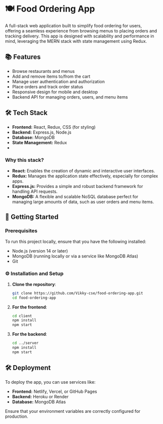 # 🍽️ Food Ordering App

A full-stack web application built to simplify food ordering for users, offering a seamless experience from browsing menus to placing orders and tracking delivery. This app is designed with scalability and performance in mind, leveraging the MERN stack with state management using Redux.

## 📚 Features

- Browse restaurants and menus
- Add and remove items to/from the cart
- Manage user authentication and authorization
- Place orders and track order status
- Responsive design for mobile and desktop
- Backend API for managing orders, users, and menu items

## 🛠 Tech Stack

- **Frontend:** React, Redux, CSS (for styling)
- **Backend:** Express.js, Node.js
- **Database:** MongoDB
- **State Management:** Redux
- 

### Why this stack?

- **React:** Enables the creation of dynamic and interactive user interfaces.
- **Redux:** Manages the application state effectively, especially for complex apps.
- **Express.js:** Provides a simple and robust backend framework for handling API requests.
- **MongoDB:** A flexible and scalable NoSQL database perfect for managing large amounts of data, such as user orders and menu items.

## 🚀 Getting Started

### Prerequisites

To run this project locally, ensure that you have the following installed:

- Node.js (version 14 or later)
- MongoDB (running locally or via a service like MongoDB Atlas)
- Git

### ⚙️ Installation and Setup

1. **Clone the repository**:

   ```bash
   git clone https://github.com/Vikky-cse/food-ordering-app.git
   cd food-ordering-app
   ```
   
2. **For the frontend**:

   ```bash
   cd client
   npm install
   npm start
   ```
   
3. **For the backend**:
   
   ```bash
   cd ../server
   npm install
   npm start
   ```

## 🛠️ Deployment

To deploy the app, you can use services like:

- **Frontend:** Netlify, Vercel, or GitHub Pages  
- **Backend:** Heroku or Render 
- **Database:** MongoDB Atlas  

Ensure that your environment variables are correctly configured for production.

   


   
   

